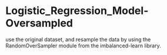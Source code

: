 # Logistic_Regression_Model-Oversampled
use the original dataset, and resample the data by using the RandomOverSampler module from the imbalanced-learn library.

